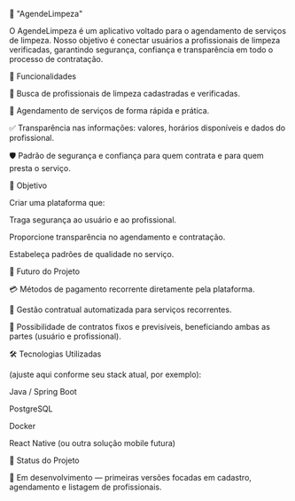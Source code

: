 🧹 "AgendeLimpeza"

O AgendeLimpeza é um aplicativo voltado para o agendamento de serviços de limpeza.
Nosso objetivo é conectar usuários a profissionais de limpeza verificadas, garantindo segurança, confiança e transparência em todo o processo de contratação.

🚀 Funcionalidades

🔎 Busca de profissionais de limpeza cadastradas e verificadas.

📅 Agendamento de serviços de forma rápida e prática.

✅ Transparência nas informações: valores, horários disponíveis e dados do profissional.

🛡️ Padrão de segurança e confiança para quem contrata e para quem presta o serviço.

🎯 Objetivo

Criar uma plataforma que:

Traga segurança ao usuário e ao profissional.

Proporcione transparência no agendamento e contratação.

Estabeleça padrões de qualidade no serviço.

🔮 Futuro do Projeto

💳 Métodos de pagamento recorrente diretamente pela plataforma.

📑 Gestão contratual automatizada para serviços recorrentes.

🤝 Possibilidade de contratos fixos e previsíveis, beneficiando ambas as partes (usuário e profissional).

🛠️ Tecnologias Utilizadas

(ajuste aqui conforme seu stack atual, por exemplo):

Java / Spring Boot

PostgreSQL

Docker

React Native (ou outra solução mobile futura)

📌 Status do Projeto

🔧 Em desenvolvimento — primeiras versões focadas em cadastro, agendamento e listagem de profissionais.
